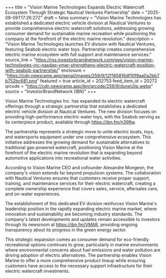 +++
title = "Vision Marine Technologies Expands Electric Watercraft Ecosystem Through Strategic Nautical Ventures Partnership"
date = "2025-09-09T17:26:27Z"
draft = false
summary = "Vision Marine Technologies has established a dedicated electric vehicle division at Nautical Ventures to provide comprehensive electric watercraft solutions, addressing growing consumer demand for sustainable marine recreation while positioning the company at the forefront of the electric marine revolution."
description = "Vision Marine Technologies launches EV division with Nautical Ventures, featuring Seabob electric water toys. Partnership creates comprehensive electric marine ecosystem with full support and maintenance services."
source_link = "https://rss.investorbrandnetwork.com/ges/vision-marine-technologies-inc-nasdaq-vmar-strengthens-electric-watercraft-position-with-seabob-partnership/"
enclosure = "https://cdn.newsramp.app/genai/images/259/9/12f165816df10f9aa0a2bb7b752bc681.png"
featured = true
article_id = 202753
feed_item_id = 20272
qrcode = "https://cdn.newsramp.app/ibn/qrcode/259/9/duneUiip.webp"
source = "InvestorBrandNetwork (IBN)"
+++

<p>Vision Marine Technologies Inc. has expanded its electric watercraft offerings through a strategic partnership that establishes a dedicated electric vehicle division at Nautical Ventures. The new division focuses on providing high-performance electric water toys, with the Seabob serving as its centerpiece product, available through <a href="https://ibn.fm/n399w" rel="nofollow" target="_blank">https://ibn.fm/n399w</a>.</p><p>The partnership represents a strategic move to unite electric boats, toys, and watersports equipment under one comprehensive ecosystem. This initiative addresses the growing demand for sustainable alternatives to traditional gas-powered watercraft, positioning Vision Marine at the forefront of the electric marine revolution that is expanding beyond automotive applications into recreational water activities.</p><p>According to Vision Marine CEO and cofounder Alexandre Mongeon, the company's vision extends far beyond propulsion systems. The collaboration with Nautical Ventures ensures that customers receive proper support, training, and maintenance services for their electric watercraft, creating a complete ownership experience that covers sales, service, aftersales care, and on-water experiences.</p><p>The establishment of this dedicated EV division reinforces Vision Marine's leadership position in the rapidly expanding electric marine market, where innovation and sustainability are becoming industry standards. The company's latest developments and updates remain accessible to investors through its newsroom at <a href="https://ibn.fm/VMAR" rel="nofollow" target="_blank">https://ibn.fm/VMAR</a>, providing ongoing transparency about its progress in the green energy sector.</p><p>This strategic expansion comes as consumer demand for eco-friendly recreational options continues to grow, particularly in marine environments where environmental concerns about fuel emissions and water pollution are driving adoption of electric alternatives. The partnership enables Vision Marine to offer a more comprehensive product lineup while ensuring customers have access to the necessary support infrastructure for their electric watercraft investments.</p>
